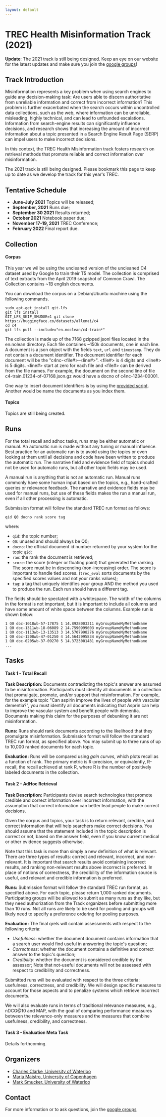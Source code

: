 ```yaml
---
layout: default
---
```


# TREC Health Misinformation Track (2021)

**Update**: The 2021 track is still being designed. Keep an eye on our website for the latest updates and make sure you join the [google groups](https://groups.google.com/forum/#!forum/trec-health-misinformation-track)! 

## Track Introduction
Misinformation represents a key problem when using search engines to guide any decision-making task: Are users able to discern authoritative from unreliable information and correct from incorrect information? This problem is further exacerbated when the search occurs within uncontrolled data collections, such as the web, where information can be unreliable, misleading, highly technical, and can lead to unfounded escalations. Information from search-engine results can significantly influence decisions, and research shows that increasing the amount of incorrect information about a topic presented in a Search Engine Result Page (SERP) can impel users to make incorrect decisions.

In this context, the TREC Health Misinformation track fosters research on retrieval methods that promote reliable and correct information over misinformation.

The 2021 track is still being designed. Please bookmark this page to keep up to date as we develop the track for this year's TREC.

<!-- This year, we have focused the track ... -->

<!--#### These guidelines are still in draft form. We invite comments and suggested changes from participants. We plan to finalize the guidelines on June 5, 2020.-->

## Tentative Schedule
* **June-July 2021** Topics will be released;
* **September, 2021** Runs due;
* **September 30 2021** Results returned;
* **October 2021** Notebook paper due;
* **November 17-19, 2021** TREC Conference;
* **February 2022** Final report due.


## Collection

#### Corpus
This year we wil be using the uncleaned version of the uncleaned C4 dataset used by Google to train their T5 model. The collection is comprised of text extracts from the April 2019 snapshot of Common Crawl. The Collection contains ~1B english documents.

You can download the corpus on a Debian/Ubuntu machine using the following commands.
```
sudo apt-get install git-lfs 
git lfs install
GIT_LFS_SKIP_SMUDGE=1 git clone https://huggingface.co/datasets/allenai/c4
cd c4
git lfs pull --include="en.noclean/c4-train*"
```
The collection is made up of the 7168 gzipped jsonl files located in the en.nolean directory. Each file containes ~150k documents, one in each line. A document is a json object with the fields `text`, `url` and `timestamp`. They do not contain a document identifier. The document identifier for each document will be the "c4nc-<file#>-<line#>". <file#> is 4 digits and <line#> is 5 digits. <line#> start at zero for each file and <file#> can be derived from the file names. For example, the document on the second line of file c4-train.01234-of-07168.json.gz would have a docno of c4nc-1234-00001.

One way to insert document identifiers is by using the [provided script](renamer.go). Another would be name the documents as you index them.

#### Topics

Topics are still being created.

## Runs
For the total recall and adhoc tasks, runs may be either automatic or manual. An automatic run is made without any tuning or manual influence. Best practice for an automatic run is to avoid using the topics or even looking at them until all decisions and code have been written to produce the automatic run. The narrative field and evidence field of topics should not be used for automatic runs, but all other topic fields may be used.  

A manual run is anything that is not an automatic run. Manual runs commonly have some human input based on the topics, e.g., hand-crafted queries or relevance feedback. The narrative and evidence fields may be used for manual runs, but use of these fields makes the run a manual run, even if all other processing is automatic.

Submission format will follow the standard TREC run format as follows:

```
qid Q0 docno rank score tag
```
where:
* `qid`: the topic number;
* `Q0`: unused and should always be Q0;
* `docno`: the official document id number returned by your system for the topic `qid`;
* `ran`: the rank the document is retrieved;
* `score`: the score (integer or floating point) that generated the ranking. The score must be in descending (non-increasing) order. The score is important to handle tied scores. (`trec_eval` sorts documents by the specified scores values and not your ranks values);
* `tag`: a tag that uniquely identifies your group AND the method you used to produce the run. Each run should have a different tag.

The fields should be spectated with a whitespace. The width of the columns in the format is not important, but it is important to include all columns and have some amount of white space between the columns.
Example run is shown below:
```
1 Q0 doc-1018wb-57-17875 1 14.8928003311 myGroupNameMyMethodName
1 Q0 doc-1311wb-18-06089 2 14.7590999603 myGroupNameMyMethodName
1 Q0 doc-1113wb-13-13513 3 14.5707998276 myGroupNameMyMethodName
1 Q0 doc-1200wb-47-01250 4 14.5642995834 myGroupNameMyMethodName
1 Q0 doc-0205wb-37-09270 5 14.3723001481 myGroupNameMyMethodName
...
```

## Tasks

#### Task 1 - Total Recall

**Task Description:** Documents contradicting the topic's answer are assumed to be misinformation. Participants must identify all documents in a collection that promulgate, promote, and/or support that misinformation. For example, for the example topic "Can aspirin improve the lives of people with vascular dementia?", you must identify all documents indicating that Asprin can help to improve the vascular system and benefit people with dementia. Documents making this claim for the purposes of debunking it are not misinformation.

**Runs:** Runs should rank documents according to the likelihood that they promulgate misinformation. Submission format will follow the standard TREC run format, as specified above. You may submit up to three runs of up to 10,000 ranked documents for each topic.

**Evaluation:** Runs will be compared using *gain curves*, which plots recall as a function of rank. The primary metric is R-precision, or equivalently, R-recall, the recall achieved at rank R, where R is the number of positively labeled documents in the collection.

#### Task 2 - AdHoc Retrieval

**Task Description:** Participants devise search technologies that promote credible and correct information over incorrect information, with the assumption that correct information can better lead people to make correct decisions.

Given the corpus and topics, your task is to return relevant, credible, and correct information that will help searchers make correct decisions. 
You should assume that the statement included in the topic description is correct or not, based on the answer field, even if you know current medical or other evidence suggests otherwise.

Note that this task is more than simply a new definition of what is relevant. There are three types of results: correct and relevant, incorrect, and non-relevant. It is important that search results avoid containing incorrect results, and ranking non-relevant results above incorrect is preferred. In place of notions of correctness, the credibility of the information source is useful, and relevant and credible information is preferred.

**Runs:** Submission format will follow the standard TREC run format, as specified above. For each topic, please return 1,000 ranked documents.  
Participating groups will be allowed to submit as many runs as they like, but they need authorization from the Track organizers before submitting more than 10 runs. Not all runs are likely to be used for pooling and groups will likely need to specify a preference ordering for pooling purposes.

**Evaluation:**
The final qrels will contain assessments with respect to the following criteria:
* *Usefulness*: whether the document document contains information that a search user would find useful in answering the topic's question;  
* *Correctness*: whether the document contains a definitive and correct answer to the topic's question;
* *Credibility*: whether the document is considered credible by the assessor;
Note that not-useful documents will not be assessed with respect to credibility and correctness. 

Submitted runs will be evaluated with respect to the three criteria: usefulness, correctness, and credibility. We will design specific measures to account for those aspects and to penalize systems which retrieve incorrect documents.

We will also evaluate runs in terms of traditional relevance measures, e.g., nDCG@10 and MAP, with the goal of comparing performance measures between the relevance-only measures and the measures that combine usefulness, credibility, and correctness.  

#### Task 3 - Evaluation Meta Task
Details forthcoming.


## Organizers

* [Charles Clarke, University of Waterloo](https://cs.uwaterloo.ca/about/people/claclark)
* [Maria Maistro, University of Copenhagen](https://di.ku.dk/english/staff/?pure=en/persons/641366)
* [Mark Smucker, University of Waterloo](http://mansci.uwaterloo.ca/~msmucker/)


## Contact
For more information or to ask questions, join the [google groups](https://groups.google.com/forum/#!forum/trec-health-misinformation-track)
